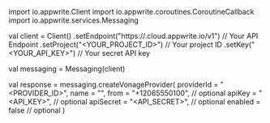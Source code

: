 import io.appwrite.Client
import io.appwrite.coroutines.CoroutineCallback
import io.appwrite.services.Messaging

val client = Client()
    .setEndpoint("https://<REGION>.cloud.appwrite.io/v1") // Your API Endpoint
    .setProject("<YOUR_PROJECT_ID>") // Your project ID
    .setKey("<YOUR_API_KEY>") // Your secret API key

val messaging = Messaging(client)

val response = messaging.createVonageProvider(
    providerId = "<PROVIDER_ID>",
    name = "<NAME>",
    from = "+12065550100", // optional
    apiKey = "<API_KEY>", // optional
    apiSecret = "<API_SECRET>", // optional
    enabled = false // optional
)
